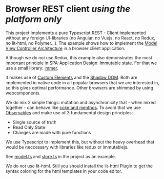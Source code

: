# Browser REST client _using the platform only_

This project implements a pure Typescript REST - Client implemented without any
foreign UI-libraries (no Angular, no Vuejs, no React, no Redux, no lit-html, no Polymer...).
The example shows how to implement the [Model View Controller Architecture](https://aberger.at/blog/architecture/javafx/2019/10/26/mvc-pattern-javafx.html) in a browser client application.

Although we do not use Redux, this example also demonstrates the most important principle in SPA-Application Design: Immutable state. For that we use a small library: [immer](https://immerjs.github.io/immer/).

It makes use of [Custom Elements](https://developer.mozilla.org/en-US/docs/Web/Web_Components/Using_custom_elements) and the [Shadow DOM](https://developer.mozilla.org/en-US/docs/Web/Web_Components/Using_shadow_DOM). Both are implemented in native code in all popular browsers that we are interested in, so this gives optimal performance.
Other browsers are shimmed by using webcomponents.

We do mix 2 simple things: mutation and asynchronicity that - when mixed together - 
can behave like [coke and menthos](https://www.youtube.com/watch?v=ZwyMcV9emmc).
To avoid that we use [Observables](http://reactivex.io/)
and make use of 3 fundamental design principles:
- Single source of truth
- Read Only State
- Changes are made with pure functions

We use Typescript to implement this, but without the heavy overhead that would be neccessary with libraries like redux or immutablejs.

See [model.ts](./src/model/model.ts) and [store.ts](./src/model/store.ts) in the project as an example.

We do not use lit-html. Still you should install the lit-html Plugin to get the syntax coloring for the html templates in your code editor.


